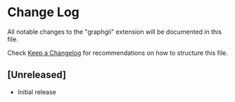 # Change Log

All notable changes to the "graphgii" extension will be documented in this file.

Check [Keep a Changelog](http://keepachangelog.com/) for recommendations on how to structure this file.

## [Unreleased]

- Initial release